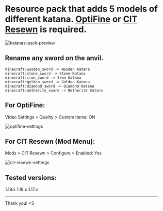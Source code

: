 # Resource pack that adds 5 models of different katana. [OptiFine](https://optifine.net/downloads) or [CIT Resewn](https://www.curseforge.com/minecraft/mc-mods/cit-resewn/files) is required.

![katanas-pack-preview](https://user-images.githubusercontent.com/90050280/175600790-1d5238fb-7f1c-4d4f-aa44-d553ca86a530.png)


## Rename any sword on the anvil.
```
minecraft:wooden_sword -> Wooden Katana
minecraft:stone_sword -> Stone Katana
minecraft:iron_sword -> Iron Katana
minecraft:golden_sword -> Golden Katana
minecraft:diamond_sword -> Diamond Katana
minecraft:netherite_sword -> Netherite Katana
```


## For OptiFine:
Video Settings > Quality > Custom Items: ON

![optifine-settings](https://user-images.githubusercontent.com/90050280/175601445-9b1e163e-e457-438f-ad44-d56310baf170.png)


## For CIT Resewn (Mod Menu):
Mods > CIT Resewn > Configure > Enabled: Yes

![cit-resewn-settings](https://user-images.githubusercontent.com/90050280/175586865-e9423707-84c8-4bd2-a2aa-5d5a23f65190.png)


## Tested versions:
1.19.x
1.18.x
1.17.x
____
Thank you! <3

